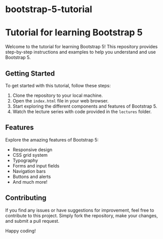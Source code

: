 # bootstrap-5-tutorial
# Tutorial for learning Bootstrap 5

Welcome to the tutorial for learning Bootstrap 5! This repository provides step-by-step instructions and examples to help you understand and use Bootstrap 5. 

## Getting Started

To get started with this tutorial, follow these steps:

1. Clone the repository to your local machine.
2. Open the `index.html` file in your web browser.
3. Start exploring the different components and features of Bootstrap 5.
4. Watch the lecture series with code provided in the `lectures` folder.
   
## Features

Explore the amazing features of Bootstrap 5:

- Responsive design
- CSS grid system
- Typography
- Forms and input fields
- Navigation bars
- Buttons and alerts
- And much more!

## Contributing

If you find any issues or have suggestions for improvement, feel free to contribute to this project. Simply fork the repository, make your changes, and submit a pull request.

Happy coding! 


